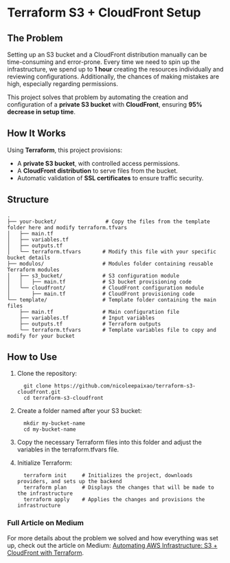 # Terraform S3 + CloudFront Setup

## The Problem

Setting up an S3 bucket and a CloudFront distribution manually can be time-consuming and error-prone. Every time we need to spin up the infrastructure, we spend up to **1 hour** creating the resources individually and reviewing configurations. Additionally, the chances of making mistakes are high, especially regarding permissions.

This project solves that problem by automating the creation and configuration of a **private S3 bucket** with **CloudFront**, ensuring **95% decrease in setup time**.

## How It Works

Using **Terraform**, this project provisions:

- A **private S3 bucket**, with controlled access permissions.
- A **CloudFront distribution** to serve files from the bucket.
- Automatic validation of **SSL certificates** to ensure traffic security.

## Structure

```plaintext
.
├── your-bucket/                # Copy the files from the template folder here and modify terraform.tfvars
│   ├── main.tf
│   ├── variables.tf
│   ├── outputs.tf
│   └── terraform.tfvars       # Modify this file with your specific bucket details
├── modulos/                   # Modules folder containing reusable Terraform modules
│   ├── s3_bucket/             # S3 configuration module
│   │   ├── main.tf            # S3 bucket provisioning code
│   └── cloudfront/            # CloudFront configuration module
│       ├── main.tf            # CloudFront provisioning code
└── template/                  # Template folder containing the main files
    ├── main.tf                # Main configuration file
    ├── variables.tf           # Input variables
    ├── outputs.tf             # Terraform outputs
    └── terraform.tfvars       # Template variables file to copy and modify for your bucket

```
## How to Use

1. Clone the repository:
    ```plaintext
      git clone https://github.com/nicoleepaixao/terraform-s3-cloudfront.git
      cd terraform-s3-cloudfront
    ```
2. Create a folder named after your S3 bucket:
    ```plaintext
      mkdir my-bucket-name
      cd my-bucket-name
    ```
3. Copy the necessary Terraform files into this folder and adjust the variables in the terraform.tfvars file.

4. Initialize Terraform:
    ```plaintext
      terraform init     # Initializes the project, downloads providers, and sets up the backend
      terraform plan     # Displays the changes that will be made to the infrastructure
      terraform apply    # Applies the changes and provisions the infrastructure
    ```

### Full Article on Medium
For more details about the problem we solved and how everything was set up, check out the article on Medium: [Automating AWS Infrastructure: S3 + CloudFront with Terraform](https://nicoleepaixao.medium.com/automating-aws-infrastructure-s3-cloudfront-with-terraform-fea7e792e2f5).
